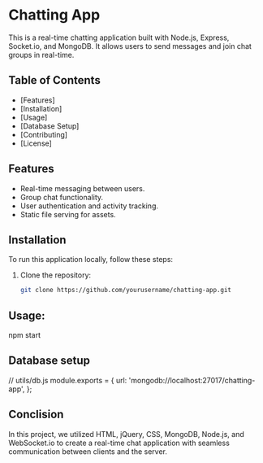 # Chatting App

This is a real-time chatting application built with Node.js, Express, Socket.io, and MongoDB. It allows users to send messages and join chat groups in real-time.

## Table of Contents
- [Features]
- [Installation]
- [Usage]
- [Database Setup]
- [Contributing]
- [License]


## Features
- Real-time messaging between users.
- Group chat functionality.
- User authentication and activity tracking.
- Static file serving for assets.

## Installation
To run this application locally, follow these steps:

1. Clone the repository:
   ```bash
   git clone https://github.com/yourusername/chatting-app.git

## Usage:
npm start

## Database setup

 // utils/db.js
 module.exports = {
 url: 'mongodb://localhost:27017/chatting-app',
   };



## Conclision
In this project, we utilized HTML, jQuery, CSS, MongoDB, Node.js, and WebSocket.io to create a real-time chat application with seamless communication between clients and the server.
